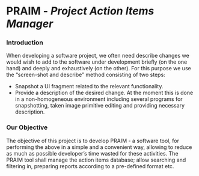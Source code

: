 # PRAIM - _Project Action Items Manager_


### Introduction
When developing a software project, we often need describe changes we would wish to add to the software under development briefly (on the one hand) and deeply and exhaustively (on the other).
For this purpose we use the “screen-shot and describe” method consisting of two steps: 
- Snapshot a UI fragment related to the relevant functionality.
- Provide a description of the desired change.
At the moment this is done in a non-homogeneous environment including several programs for snapshotting, taken image primitive editing and providing necessary description.

### Our Objective
The objective of this project is to develop PRAIM - a software tool, for performing the above in a simple and a convenient way, allowing to reduce as much as possible developer’s time wasted for these activities.
The PRAIM tool shall manage the action items database; allow searching and filtering in, preparing reports according to a pre-defined format etc.
